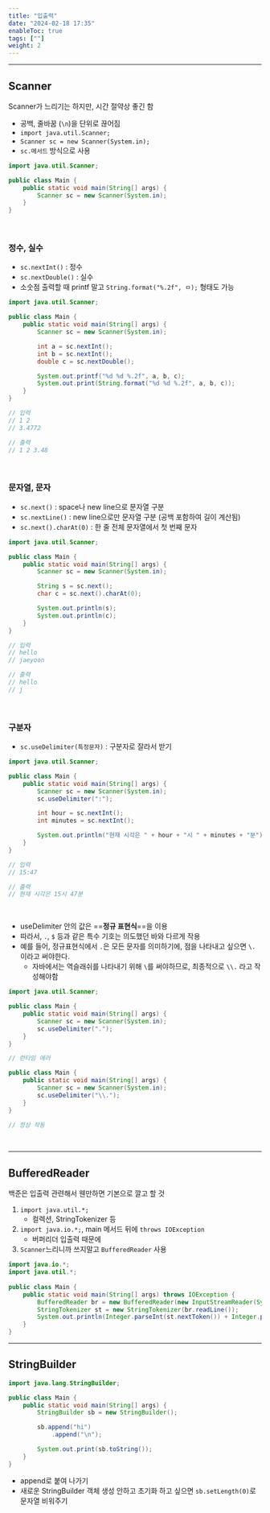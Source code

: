 ```yaml
---
title: "입출력"
date: "2024-02-18 17:35"
enableToc: true
tags: [""]
weight: 2
---
```


<hr>

## Scanner

Scanner가 느리기는 하지만, 시간 절약상 좋긴 함

- 공백, 줄바꿈 (`\n`)을 단위로 끊어짐
- `import java.util.Scanner;`
- `Scanner sc = new Scanner(System.in);`
- `sc.메서드` 방식으로 사용


```java
import java.util.Scanner;

public class Main {
	public static void main(String[] args) {
		Scanner sc = new Scanner(System.in);
	}
}
```

<br>

### 정수, 실수

- `sc.nextInt()` : 정수
- `sc.nextDouble()` : 실수
- 소숫점 출력할 때 printf 말고 `String.format("%.2f", ㅁ);` 형태도 가능

```java
import java.util.Scanner;

public class Main {
	public static void main(String[] args) {
		Scanner sc = new Scanner(System.in);

		int a = sc.nextInt();
		int b = sc.nextInt();
		double c = sc.nextDouble();

		System.out.printf("%d %d %.2f", a, b, c);
		System.out.print(String.format("%d %d %.2f", a, b, c));
	}
}

// 입력
// 1 2
// 3.4772

// 출력
// 1 2 3.48
```

<br>

### 문자열, 문자

- `sc.next()` : space나 new line으로 문자열 구분
- `sc.nextLine()` : new line으로만 문자열 구분 (공백 포함하여 길이 계산됨)
- `sc.next().charAt(0)` : 한 줄 전체 문자열에서 첫 번째 문자

```java
import java.util.Scanner;

public class Main {
	public static void main(String[] args) {
		Scanner sc = new Scanner(System.in);

		String s = sc.next();
		char c = sc.next().charAt(0);

		System.out.println(s);
		System.out.println(c);
	}
}

// 입력
// hello
// jaeyoon

// 출력
// hello
// j
```

<br>

### 구분자

- `sc.useDelimiter(특정문자)` : 구분자로 잘라서 받기

```java
import java.util.Scanner;

public class Main {
	public static void main(String[] args) {
		Scanner sc = new Scanner(System.in);
		sc.useDelimiter(":");

		int hour = sc.nextInt();
		int minutes = sc.nextInt();

		System.out.println("현재 시각은 " + hour + "시 " + minutes + "분");
	}
}

// 입력
// 15:47

// 출력
// 현재 시각은 15시 47분
```

<br>

- useDelimiter 안의 값은 ==**정규 표현식**==을 이용
- 따라서, `.`, `$` 등과 같은 특수 기호는 의도했던 바와 다르게 작용
- 예를 들어, 정규표현식에서 `.`은 모든 문자를 의미하기에, 점을 나타내고 싶으면 `\.`이라고 써야한다.
	- 자바에서는 역슬래쉬를 나타내기 위해 `\`를 써야하므로, 최종적으로 `\\.` 라고 작성해야함

```java
import java.util.Scanner;

public class Main {
	public static void main(String[] args) {
		Scanner sc = new Scanner(System.in);
		sc.useDelimiter(".");
	}
}

// 런타임 에러

public class Main {
	public static void main(String[] args) {
		Scanner sc = new Scanner(System.in);
		sc.useDelimiter("\\.");
	}
}

// 정상 작동
```

<br><hr>

## BufferedReader

백준은 입출력 관련해서 웬만하면 기본으로 깔고 할 것

1. `import java.util.*;`
	- 컬렉션, StringTokenizer 등
2. `import java.io.*;`, main 메서드 뒤에 `throws IOException`
	- 버퍼리더 입출력 때문에
3. `Scanner`느리니까 쓰지말고 `BufferedReader` 사용

```java {title="BaekJoon - 1000"}
import java.io.*;  
import java.util.*;  
  
public class Main {  
    public static void main(String[] args) throws IOException {  
        BufferedReader br = new BufferedReader(new InputStreamReader(System.in));  
        StringTokenizer st = new StringTokenizer(br.readLine());  
        System.out.println(Integer.parseInt(st.nextToken()) + Integer.parseInt(st.nextToken()));  
    }  
}
```

<hr>

## StringBuilder

```java
import java.lang.StringBuilder;

public class Main {
	public static void main(String[] args) {
		StringBuilder sb = new StringBuilder();

		sb.append("hi")
			.append("\n");

		System.out.print(sb.toString());
	}
}
```

- append로 붙여 나가기
- 새로운 StringBuilder 객체 생성 안하고 초기화 하고 싶으면 `sb.setLength(0)`로 문자열 비워주기